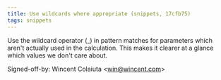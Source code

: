 ```yaml
---
title: Use wildcards where appropriate (snippets, 17cfb75)
tags: snippets
---
```


Use the wildcard operator (\_) in pattern matches for parameters which aren't actually used in the calculation. This makes it clearer at a glance which values we don't care about.

Signed-off-by: Wincent Colaiuta &lt;win@wincent.com&gt;

